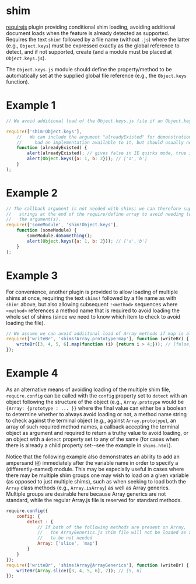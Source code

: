 shim
====

[requirejs](https://github.com/jrburke/requirejs/) plugin providing
conditional shim loading, avoiding additional document loads
when the feature is already detected as supported. Requires
the text `shim!` followed by a file name (without `.js`) where the
latter (e.g., `Object.keys`) must be expressed exactly as the
global reference to detect, and if not supported, create (and
a module must be placed at `Object.keys.js`).

The `Object.keys.js` module should define the
property/method to be automatically set at the
supplied global file reference (e.g., the `Object.keys` function).

Example 1
====
```javascript
// We avoid additional load of the Object.keys.js file if an Object.keys implementation is already available

require(['shim!Object.keys'], 
    //   We can include the argument "alreadyExisted" for demonstration of whether the browser already
    //     had an implementation available to it, but should usually not be necessary
    function (alreadyExisted) {
        alert(alreadyExisted); // gives false in IE quirks mode, true in Firefox, etc.
        alert(Object.keys({a: 1, b: 2})); // ['a','b']
    }
);
```
Example 2
====
```javascript
// The callback argument is not needed with shims; we can therefore supply all shim 
//   strings at the end of the require/define array to avoid needing to even define
//   the argument(s).
require(['someModule', 'shim!Object.keys'], 
    function (someModule) {
        someModule.doSomething();
        alert(Object.keys({a: 1, b: 2})); // ['a','b']
    }
);
```
Example 3
====

For convenience, another plugin is provided to allow loading of
multiple shims at once, requiring the text `shims!` followed by a
file name as with `shim!` above, but also allowing subsequent
`!<method>` sequences where `<method>` references a
method name that is required to avoid loading the whole set of
shims (since we need to know which item to check to avoid loading the
file).

```javascript
// We assume we can avoid addiitonal load of Array methods if map is already available
require(['writeBr', 'shims!Array.prototype!map'], function (writeBr) {
    writeBr([3, 4, 5, 6].map(function (i) {return i > 4;})); // [false, false, true, true]
});
```
Example 4
====

As an alternative means of avoiding loading of the multiple
shim file, `require.config` can be called with the `config` property
set to `detect` with an object following the structure of the object
(e.g., `Array.protoype` would be `{Array: {prototype : ... }}` where
the final value can either be a boolean to determine whether to
always avoid loading or not, a method name string to check against the
terminal object (e.g., against `Array.prototype`), an array of such
required method names, a callback accepting the terminal object
as argument and required to return a truthy value to avoid loading,
or an object with a `detect` property set to any of the same (for
cases when there is already a child property set--see the
example in `shims.html`).

Notice that the following example also demonstrates an ability
to add an ampersand (`@`) immediately after the variable name
in order to specify a (differently-named) module. This may be
especially useful in cases where there may be multiple shim
groups one may wish to load on a given variable (as opposed to
just multiple shims), such as when seeking to load both the
`Array` class methods (e.g., `Array.isArray`) as well as
Array generics. Multiple groups are desirable here because
Array generics are not standard, while the regular Array.js
file is reserved for standard methods.

```javascript
require.config({
    config: {
        detect : {
            // If both of the following methods are present on Array,
            //   the ArrayGenerics.js shim file will not be loaded as asserted
            //   to be not needed
            Array: ['slice', 'map']
        }
    }
});
require(['writeBr', 'shims!Array@ArrayGenerics'], function (writeBr) {
    writeBr(Array.slice([3, 4, 5, 6], 2)); // [5, 6]
});
```
